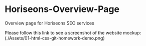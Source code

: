 # Horiseons-Overview-Page
Overview page for Horiseons SEO services

Please follow this link to see a screenshot of the website mockup: (./Assets/01-html-css-git-homework-demo.png)
